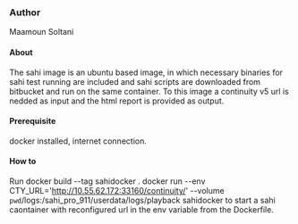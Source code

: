 ### Author 
Maamoun Soltani
#### About
The sahi image is an ubuntu based image, in which necessary binaries for sahi test running are included and sahi scripts are downloaded from bitbucket and run on the same container.
To this image a continuity v5 url is nedded as input and the html report is provided as output. 
#### Prerequisite
docker installed, internet connection.
#### How to
Run 
docker build --tag sahidocker .
docker run --env CTY_URL='http://10.55.62.172:33160/continuity/' --volume `pwd`/logs:/sahi_pro_911/userdata/logs/playback sahidocker
to start a sahi caontainer with reconfigured url in the env variable from the Dockerfile.
